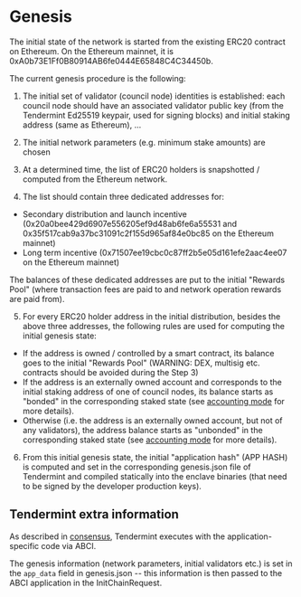 # Genesis
The initial state of the network is started from the existing ERC20 contract on Ethereum.
On the Ethereum mainnet, it is 0xA0b73E1Ff0B80914AB6fe0444E65848C4C34450b.

The current genesis procedure is the following:

1. The initial set of validator (council node) identities is established: 
 each council node should have an associated validator public key (from the Tendermint Ed25519 keypair, used for signing blocks)
 and initial staking address (same as Ethereum), ...

2. The initial network parameters (e.g. minimum stake amounts) are chosen

3. At a determined time, the list of ERC20 holders is snapshotted / computed from the Ethereum network.

4. The list should contain three dedicated addresses for:

- Secondary distribution and launch incentive (0x20a0bee429d6907e556205ef9d48ab6fe6a55531 and 0x35f517cab9a37bc31091c2f155d965af84e0bc85 on the Ethereum mainnet)
- Long term incentive (0x71507ee19cbc0c87ff2b5e05d161efe2aac4ee07 on the Ethereum mainnet)

The balances of these dedicated addresses are put to the initial "Rewards Pool" (where transaction fees are paid to and network operation rewards are paid from).

5. For every ERC20 holder address in the initial distribution, besides the above three addresses, the following rules are used for computing the initial genesis state:

- If the address is owned / controlled by a smart contract, its balance goes to the initial "Rewards Pool" (WARNING: DEX, multisig etc. contracts should be avoided during the Step 3)
- If the address is an externally owned account and corresponds to the initial staking address of one of council nodes, its balance starts as "bonded" in the corresponding staked state (see [accounting mode](account-utxo) for more details).
- Otherwise (i.e. the address is an externally owned account, but not of any validators), the address balance starts as "unbonded" in the corresponding staked state (see [accounting mode](account-utxo) for more details).

6. From this initial genesis state, the initial "application hash" (APP HASH) is computed and set in the corresponding genesis.json file of Tendermint and compiled statically into the enclave binaries (that need to be signed by the developer production keys).

## Tendermint extra information
As described in [consensus](consensus.md), Tendermint executes with the application-specific code via ABCI.

The genesis information (network parameters, initial validators etc.) is set in the `app_data` field in genesis.json -- this information is then passed to the ABCI application in the InitChainRequest.